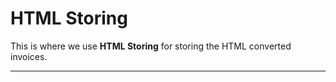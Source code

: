# HTML Storing

This is where we use **HTML Storing** for storing the HTML converted invoices.

---
